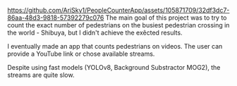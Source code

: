 https://github.com/AriSky1/PeopleCounterApp/assets/105871709/32df3dc7-86aa-48d3-9818-57392279c076
The main goal of this project was to try to count the exact number of pedestrians on the busiest pedestrian crossing in the world - Shibuya, but I didn't achieve the exêcted results.

I eventually made an app that counts pedestrians on videos. The user can provide a YouTube link or chose available streams.

Despite using fast models (YOLOv8, Background Substractor MOG2), the streams are quite slow.



